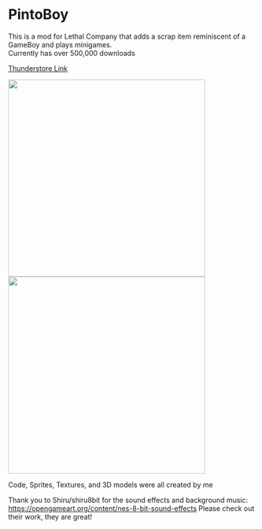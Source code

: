 # PintoBoy
This is a mod for Lethal Company that adds a scrap item reminiscent of a GameBoy and plays minigames. <br>
Currently has over 500,000 downloads

[Thunderstore Link](https://thunderstore.io/c/lethal-company/p/Pinta/PintoBoy/)

<img src=https://github.com/cpinta/PintoBoy-LethalCompanyMod/blob/master/lethal%20company%20gif.gif height="400"> <img src=https://github.com/cpinta/PintoBoy-LethalCompanyMod/blob/master/facility%20dash%20gif.gif height="400">

Code, Sprites, Textures, and 3D models were all created by me

Thank you to Shiru/shiru8bit for the sound effects and background music: https://opengameart.org/content/nes-8-bit-sound-effects
Please check out their work, they are great!
